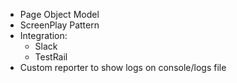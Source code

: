 * Page Object Model
* ScreenPlay Pattern
* Integration:
  * Slack
  * TestRail
* Custom reporter to show logs on console/logs file
